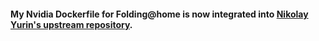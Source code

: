 #### My Nvidia Dockerfile for Folding@home is now integrated into [Nikolay Yurin's upstream repository](https://github.com/yurinnick/folding-at-home-docker).

